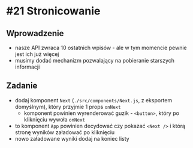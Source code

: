 # #21 Stronicowanie

## Wprowadzenie

- nasze API zwraca 10 ostatnich wpisów - ale w tym momencie pewnie jest ich już więcej
- musimy dodać mechanizm pozwalający na pobieranie starszych informacji

## Zadanie

- dodaj komponent `Next` (`./src/components/Next.js`, z eksportem domyślnym), który przyjmie 1 props `onNext` 
  - komponent powinien wyrenderować guzik - `<button>`, który po kliknięciu wywoła `onNext`
- to komponent `App` powinien decydować czy pokazać `<Next />` i którą stronę wyników załadować po kliknięciu
- nowo załadowane wyniki dodaj na koniec listy